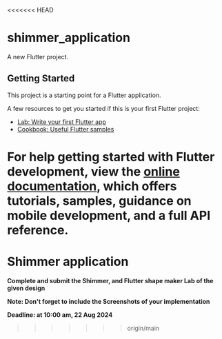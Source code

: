 <<<<<<< HEAD
# shimmer_application

A new Flutter project.

## Getting Started

This project is a starting point for a Flutter application.

A few resources to get you started if this is your first Flutter project:

- [Lab: Write your first Flutter app](https://docs.flutter.dev/get-started/codelab)
- [Cookbook: Useful Flutter samples](https://docs.flutter.dev/cookbook)

For help getting started with Flutter development, view the
[online documentation](https://docs.flutter.dev/), which offers tutorials,
samples, guidance on mobile development, and a full API reference.
=======
# Shimmer application

**Complete and submit the Shimmer, and Flutter shape maker Lab of the given design**

**Note: Don't forget to include the Screenshots of your implementation**

**Deadline: at 10:00 am, 22 Aug 2024**
>>>>>>> origin/main
